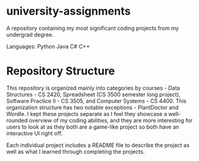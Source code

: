 # university-assignments
A repository containing my most significant coding projects from my undergrad degree. 

Languages:
Python
Java
C#
C++

# Repository Structure 
This repository is organized mainly into categories by courses - Data Structures - CS 2420, Spreadsheet (CS 3500 semester long project), Software Practice II - CS 3505, and Computer Systems - CS 4400. This organization structure has two notable exceptions - PlantDoctor and Wordle. I kept these projects separate as I feel they showcase a well-rounded overview of my coding abilities, and they are more interesting for users to look at as they both are a game-like project so both have an interactive UI right off. 

Each individual project includes a README file to describe the project as well as what I learned through completing the projects. 
